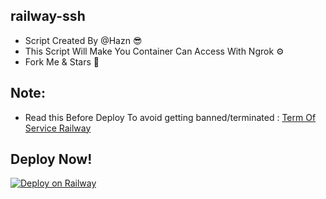 ## railway-ssh

* Script Created By @Hazn 😎
* This Script Will Make You Container Can Access With Ngrok ⚙️
* Fork Me & Stars 🤩 

## Note:
* Read this Before Deploy To avoid getting banned/terminated :
[Term Of Service Railway](https://railway.app/legal/fair-use)
## Deploy Now!
[![Deploy on Railway](https://railway.app/button.svg)](https://railway.app/new/template/wvth04?referralCode=crEeFr)

